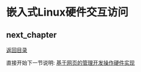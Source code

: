 # 嵌入式Linux硬件交互访问

## next_chapter

[返回目录](../README.md)

直接开始下一节说明: [基于网页的管理开发操作硬件实现](./ch04-07.web_design.md)
